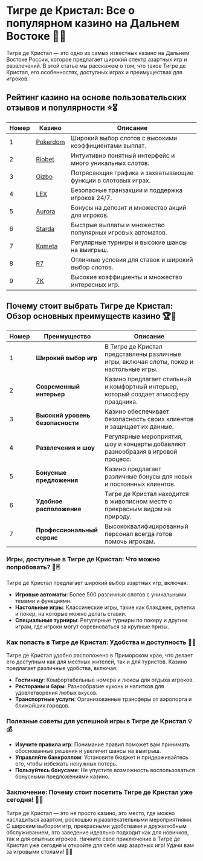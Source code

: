 # Тигре де Кристал: Все о популярном казино на Дальнем Востоке 🎰🌟

Тигре де Кристал — это одно из самых известных казино на Дальнем Востоке России, которое предлагает широкий спектр азартных игр и развлечений. В этой статье мы расскажем о том, что такое Тигре де Кристал, его особенностях, доступных играх и преимуществах для игроков.

## Рейтинг казино на основе пользовательских отзывов и популярности ⭐️🎖️

| Номер | Казино | Описание |
|-------|--------|----------|
| 1 | [Pokerdom](https://brandplay.link/4k77v2yx) | Широкий выбор слотов с высокими коэффициентами выплат. |
| 2 | [Riobet](https://brandplay.link/7xBLTPyj) | Интуитивно понятный интерфейс и много уникальных слотов. |
| 3 | [Gizbo](https://brandplay.link/bprXw4YV) | Потрясающая графика и захватывающие функции в слотовых играх. |
| 4 | [LEX](https://brandplay.link/zW4hdDFV) | Безопасные транзакции и поддержка игроков 24/7. |
| 5 | [Aurora](https://10trafic-stat2.com/click/668546556bcc6313411604bd/6766/13032/subaccount) | Бонусы на депозит и множество акций для игроков. |
| 6 | [Starda](https://brandplay.link/fB7xwRFL) | Быстрые выплаты и множество популярных игровых автоматов. |
| 7 | [Kometa](https://brandplay.link/8ZymQJV8) | Регулярные турниры и высокие шансы на выигрыш. |
| 8 | [R7](https://brandplay.link/bMd3Yjsw) | Отличные условия для ставок и широкий выбор слотов. |
| 9 | [7K](https://brandplay.link/BvQyFShp) | Высокие коэффициенты и множество интересных игр. |

## Почему стоит выбрать Тигре де Кристал: Обзор основных преимуществ казино 🏆💼

| Номер | Преимущество | Описание |
|-------|--------------|----------|
| 1 | **Широкий выбор игр** | В Тигре де Кристал представлены различные игры, включая слоты, покер и настольные игры. |
| 2 | **Современный интерьер** | Казино предлагает стильный и комфортный интерьер, который создает атмосферу праздника. |
| 3 | **Высокий уровень безопасности** | Казино обеспечивает безопасность своих клиентов и защищает их данные. |
| 4 | **Развлечения и шоу** | Регулярные мероприятия, шоу и концерты добавляют разнообразия в игровой процесс. |
| 5 | **Бонусные предложения** | Казино предлагает различные бонусы для новых и постоянных клиентов. |
| 6 | **Удобное расположение** | Тигре де Кристал находится в живописном месте с прекрасным видом на природу. |
| 7 | **Профессиональный сервис** | Высококвалифицированный персонал всегда готов помочь игрокам. |

### Игры, доступные в Тигре де Кристал: Что можно попробовать? 🎲🃏

Тигре де Кристал предлагает широкий выбор азартных игр, включая:

- **Игровые автоматы**: Более 500 различных слотов с уникальными темами и функциями.
- **Настольные игры**: Классические игры, такие как блэкджек, рулетка и покер, на которые можно делать ставки.
- **Специальные турниры**: Регулярные турниры по покеру и другим играм, где игроки могут соревноваться за крупные призы.

### Как попасть в Тигре де Кристал: Удобства и доступность 🚗🏨

Тигре де Кристал удобно расположено в Приморском крае, что делает его доступным как для местных жителей, так и для туристов. Казино предлагает различные удобства, включая:

- **Гостиницу**: Комфортабельные номера и люксы для отдыха игроков.
- **Рестораны и бары**: Разнообразие кухонь и напитков для удовлетворения любых вкусов.
- **Транспортные услуги**: Организованные трансферы от аэропорта и ближайших городов.

### Полезные советы для успешной игры в Тигре де Кристал 💡💰

- **Изучите правила игр**: Понимание правил поможет вам принимать обоснованные решения и увеличит шансы на выигрыш.
- **Управляйте банкроллом**: Установите бюджет и придерживайтесь его, чтобы избежать ненужных потерь.
- **Пользуйтесь бонусами**: Не упустите возможность воспользоваться бонусными предложениями казино.

### Заключение: Почему стоит посетить Тигре де Кристал уже сегодня! 🌟🍀

Тигре де Кристал — это не просто казино, это место, где можно насладиться азартом, роскошью и развлекательными мероприятиями. С широким выбором игр, прекрасными удобствами и дружелюбным обслуживанием, это заведение идеально подходит как для новичков, так и для опытных игроков. Начните свое приключение в Тигре де Кристал уже сегодня и откройте для себя мир азартных игр! Удачи вам за игровыми столами! 🎉✨
